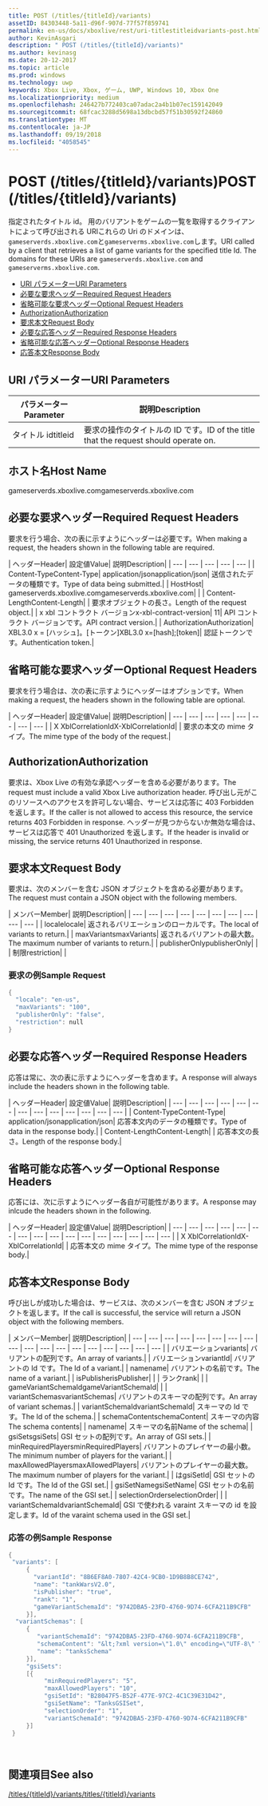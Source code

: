 ```yaml
---
title: POST (/titles/{titleId}/variants)
assetID: 84303448-5a11-d96f-907d-77f57f859741
permalink: en-us/docs/xboxlive/rest/uri-titlestitleidvariants-post.html
author: KevinAsgari
description: " POST (/titles/{titleId}/variants)"
ms.author: kevinasg
ms.date: 20-12-2017
ms.topic: article
ms.prod: windows
ms.technology: uwp
keywords: Xbox Live, Xbox, ゲーム, UWP, Windows 10, Xbox One
ms.localizationpriority: medium
ms.openlocfilehash: 246427b772403ca07adac2a4b1b07ec159142049
ms.sourcegitcommit: 68fcac3288d5698a13dbcbd57f51b30592f24860
ms.translationtype: MT
ms.contentlocale: ja-JP
ms.lasthandoff: 09/19/2018
ms.locfileid: "4058545"
---
```

# <a name="post-titlestitleidvariants"></a><span data-ttu-id="49b15-104">POST (/titles/{titleId}/variants)</span><span class="sxs-lookup"><span data-stu-id="49b15-104">POST (/titles/{titleId}/variants)</span></span>
<span data-ttu-id="49b15-105">指定されたタイトル id。 用のバリアントをゲームの一覧を取得するクライアントによって呼び出される URIこれらの Uri のドメインは、`gameserverds.xboxlive.com`と`gameserverms.xboxlive.com`します。</span><span class="sxs-lookup"><span data-stu-id="49b15-105">URI called by a client that retrieves a list of game variants for the specified title Id. The domains for these URIs are `gameserverds.xboxlive.com` and `gameserverms.xboxlive.com`.</span></span>
 
  * [<span data-ttu-id="49b15-106">URI パラメーター</span><span class="sxs-lookup"><span data-stu-id="49b15-106">URI Parameters</span></span>](#ID4EZ)
  * [<span data-ttu-id="49b15-107">必要な要求ヘッダー</span><span class="sxs-lookup"><span data-stu-id="49b15-107">Required Request Headers</span></span>](#ID4EIB)
  * [<span data-ttu-id="49b15-108">省略可能な要求ヘッダー</span><span class="sxs-lookup"><span data-stu-id="49b15-108">Optional Request Headers</span></span>](#ID4EED)
  * [<span data-ttu-id="49b15-109">Authorization</span><span class="sxs-lookup"><span data-stu-id="49b15-109">Authorization</span></span>](#ID4E3D)
  * [<span data-ttu-id="49b15-110">要求本文</span><span class="sxs-lookup"><span data-stu-id="49b15-110">Request Body</span></span>](#ID4EEE)
  * [<span data-ttu-id="49b15-111">必要な応答ヘッダー</span><span class="sxs-lookup"><span data-stu-id="49b15-111">Required Response Headers</span></span>](#ID4ELF)
  * [<span data-ttu-id="49b15-112">省略可能な応答ヘッダー</span><span class="sxs-lookup"><span data-stu-id="49b15-112">Optional Response Headers</span></span>](#ID4EMG)
  * [<span data-ttu-id="49b15-113">応答本文</span><span class="sxs-lookup"><span data-stu-id="49b15-113">Response Body</span></span>](#ID4EEH)
 
<a id="ID4EZ"></a>

 
## <a name="uri-parameters"></a><span data-ttu-id="49b15-114">URI パラメーター</span><span class="sxs-lookup"><span data-stu-id="49b15-114">URI Parameters</span></span>
 
| <span data-ttu-id="49b15-115">パラメーター</span><span class="sxs-lookup"><span data-stu-id="49b15-115">Parameter</span></span>| <span data-ttu-id="49b15-116">説明</span><span class="sxs-lookup"><span data-stu-id="49b15-116">Description</span></span>| 
| --- | --- | 
| <span data-ttu-id="49b15-117">タイトル id</span><span class="sxs-lookup"><span data-stu-id="49b15-117">titleid</span></span>| <span data-ttu-id="49b15-118">要求の操作のタイトルの ID です。</span><span class="sxs-lookup"><span data-stu-id="49b15-118">ID of the title that the request should operate on.</span></span>| 
  
<a id="ID5EG"></a>

 
## <a name="host-name"></a><span data-ttu-id="49b15-119">ホスト名</span><span class="sxs-lookup"><span data-stu-id="49b15-119">Host Name</span></span>

<span data-ttu-id="49b15-120">gameserverds.xboxlive.com</span><span class="sxs-lookup"><span data-stu-id="49b15-120">gameserverds.xboxlive.com</span></span>
 
<a id="ID4EIB"></a>

 
## <a name="required-request-headers"></a><span data-ttu-id="49b15-121">必要な要求ヘッダー</span><span class="sxs-lookup"><span data-stu-id="49b15-121">Required Request Headers</span></span>
 
<span data-ttu-id="49b15-122">要求を行う場合、次の表に示すようにヘッダーは必要です。</span><span class="sxs-lookup"><span data-stu-id="49b15-122">When making a request, the headers shown in the following table are required.</span></span>
 
| <span data-ttu-id="49b15-123">ヘッダー</span><span class="sxs-lookup"><span data-stu-id="49b15-123">Header</span></span>| <span data-ttu-id="49b15-124">設定値</span><span class="sxs-lookup"><span data-stu-id="49b15-124">Value</span></span>| <span data-ttu-id="49b15-125">説明</span><span class="sxs-lookup"><span data-stu-id="49b15-125">Description</span></span>| 
| --- | --- | --- | --- | --- | 
| <span data-ttu-id="49b15-126">Content-Type</span><span class="sxs-lookup"><span data-stu-id="49b15-126">Content-Type</span></span>| <span data-ttu-id="49b15-127">application/json</span><span class="sxs-lookup"><span data-stu-id="49b15-127">application/json</span></span>| <span data-ttu-id="49b15-128">送信されたデータの種類です。</span><span class="sxs-lookup"><span data-stu-id="49b15-128">Type of data being submitted.</span></span>| 
| <span data-ttu-id="49b15-129">Host</span><span class="sxs-lookup"><span data-stu-id="49b15-129">Host</span></span>| <span data-ttu-id="49b15-130">gameserverds.xboxlive.com</span><span class="sxs-lookup"><span data-stu-id="49b15-130">gameserverds.xboxlive.com</span></span>|  | 
| <span data-ttu-id="49b15-131">Content-Length</span><span class="sxs-lookup"><span data-stu-id="49b15-131">Content-Length</span></span>|  | <span data-ttu-id="49b15-132">要求オブジェクトの長さ。</span><span class="sxs-lookup"><span data-stu-id="49b15-132">Length of the request object.</span></span>| 
| <span data-ttu-id="49b15-133">x xbl コントラクト バージョン</span><span class="sxs-lookup"><span data-stu-id="49b15-133">x-xbl-contract-version</span></span>| <span data-ttu-id="49b15-134">1</span><span class="sxs-lookup"><span data-stu-id="49b15-134">1</span></span>| <span data-ttu-id="49b15-135">API コントラクト バージョンです。</span><span class="sxs-lookup"><span data-stu-id="49b15-135">API contract version.</span></span>| 
| <span data-ttu-id="49b15-136">Authorization</span><span class="sxs-lookup"><span data-stu-id="49b15-136">Authorization</span></span>| <span data-ttu-id="49b15-137">XBL3.0 x = [ハッシュ]。[トークン]</span><span class="sxs-lookup"><span data-stu-id="49b15-137">XBL3.0 x=[hash];[token]</span></span>| <span data-ttu-id="49b15-138">認証トークンです。</span><span class="sxs-lookup"><span data-stu-id="49b15-138">Authentication token.</span></span>| 
  
<a id="ID4EED"></a>

 
## <a name="optional-request-headers"></a><span data-ttu-id="49b15-139">省略可能な要求ヘッダー</span><span class="sxs-lookup"><span data-stu-id="49b15-139">Optional Request Headers</span></span>
 
<span data-ttu-id="49b15-140">要求を行う場合は、次の表に示すようにヘッダーはオプションです。</span><span class="sxs-lookup"><span data-stu-id="49b15-140">When making a request, the headers shown in the following table are optional.</span></span>
 
| <span data-ttu-id="49b15-141">ヘッダー</span><span class="sxs-lookup"><span data-stu-id="49b15-141">Header</span></span>| <span data-ttu-id="49b15-142">設定値</span><span class="sxs-lookup"><span data-stu-id="49b15-142">Value</span></span>| <span data-ttu-id="49b15-143">説明</span><span class="sxs-lookup"><span data-stu-id="49b15-143">Description</span></span>| 
| --- | --- | --- | --- | --- | --- | --- | --- | 
| <span data-ttu-id="49b15-144">X XblCorrelationId</span><span class="sxs-lookup"><span data-stu-id="49b15-144">X-XblCorrelationId</span></span>|  | <span data-ttu-id="49b15-145">要求の本文の mime タイプ。</span><span class="sxs-lookup"><span data-stu-id="49b15-145">The mime type of the body of the request.</span></span>| 
  
<a id="ID4E3D"></a>

 
## <a name="authorization"></a><span data-ttu-id="49b15-146">Authorization</span><span class="sxs-lookup"><span data-stu-id="49b15-146">Authorization</span></span>

<span data-ttu-id="49b15-147">要求は、Xbox Live の有効な承認ヘッダーを含める必要があります。</span><span class="sxs-lookup"><span data-stu-id="49b15-147">The request must include a valid Xbox Live authorization header.</span></span> <span data-ttu-id="49b15-148">呼び出し元がこのリソースへのアクセスを許可しない場合、サービスは応答に 403 Forbidden を返します。</span><span class="sxs-lookup"><span data-stu-id="49b15-148">If the caller is not allowed to access this resource, the service returns 403 Forbidden in response.</span></span> <span data-ttu-id="49b15-149">ヘッダーが見つからないか無効な場合は、サービスは応答で 401 Unauthorized を返します。</span><span class="sxs-lookup"><span data-stu-id="49b15-149">If the header is invalid or missing, the service returns 401 Unauthorized in response.</span></span>
 
<a id="ID4EEE"></a>

 
## <a name="request-body"></a><span data-ttu-id="49b15-150">要求本文</span><span class="sxs-lookup"><span data-stu-id="49b15-150">Request Body</span></span>
 
<span data-ttu-id="49b15-151">要求は、次のメンバーを含む JSON オブジェクトを含める必要があります。</span><span class="sxs-lookup"><span data-stu-id="49b15-151">The request must contain a JSON object with the following members.</span></span>
 
| <span data-ttu-id="49b15-152">メンバー</span><span class="sxs-lookup"><span data-stu-id="49b15-152">Member</span></span>| <span data-ttu-id="49b15-153">説明</span><span class="sxs-lookup"><span data-stu-id="49b15-153">Description</span></span>| 
| --- | --- | --- | --- | --- | --- | --- | --- | --- | --- | 
| <span data-ttu-id="49b15-154">locale</span><span class="sxs-lookup"><span data-stu-id="49b15-154">locale</span></span>| <span data-ttu-id="49b15-155">返されるバリエーションのローカルです。</span><span class="sxs-lookup"><span data-stu-id="49b15-155">The local of variants to return.</span></span>| 
| <span data-ttu-id="49b15-156">maxVariants</span><span class="sxs-lookup"><span data-stu-id="49b15-156">maxVariants</span></span>| <span data-ttu-id="49b15-157">返されるバリアントの最大数。</span><span class="sxs-lookup"><span data-stu-id="49b15-157">The maximum number of variants to return.</span></span>| 
| <span data-ttu-id="49b15-158">publisherOnly</span><span class="sxs-lookup"><span data-stu-id="49b15-158">publisherOnly</span></span>|  | 
| <span data-ttu-id="49b15-159">制限</span><span class="sxs-lookup"><span data-stu-id="49b15-159">restriction</span></span>|  | 
 
<a id="ID4EDF"></a>

 
### <a name="sample-request"></a><span data-ttu-id="49b15-160">要求の例</span><span class="sxs-lookup"><span data-stu-id="49b15-160">Sample Request</span></span>
 

```cpp
{
  "locale": "en-us",
  "maxVariants": "100",
  "publisherOnly": "false",
  "restriction": null
}

```

   
<a id="ID4ELF"></a>

 
## <a name="required-response-headers"></a><span data-ttu-id="49b15-161">必要な応答ヘッダー</span><span class="sxs-lookup"><span data-stu-id="49b15-161">Required Response Headers</span></span>
 
<span data-ttu-id="49b15-162">応答は常に、次の表に示すようにヘッダーを含めます。</span><span class="sxs-lookup"><span data-stu-id="49b15-162">A response will always include the headers shown in the following table.</span></span>
 
| <span data-ttu-id="49b15-163">ヘッダー</span><span class="sxs-lookup"><span data-stu-id="49b15-163">Header</span></span>| <span data-ttu-id="49b15-164">設定値</span><span class="sxs-lookup"><span data-stu-id="49b15-164">Value</span></span>| <span data-ttu-id="49b15-165">説明</span><span class="sxs-lookup"><span data-stu-id="49b15-165">Description</span></span>| 
| --- | --- | --- | --- | --- | --- | --- | --- | --- | --- | --- | --- | --- | 
| <span data-ttu-id="49b15-166">Content-Type</span><span class="sxs-lookup"><span data-stu-id="49b15-166">Content-Type</span></span>| <span data-ttu-id="49b15-167">application/json</span><span class="sxs-lookup"><span data-stu-id="49b15-167">application/json</span></span>| <span data-ttu-id="49b15-168">応答本文内のデータの種類です。</span><span class="sxs-lookup"><span data-stu-id="49b15-168">Type of data in the response body.</span></span>| 
| <span data-ttu-id="49b15-169">Content-Length</span><span class="sxs-lookup"><span data-stu-id="49b15-169">Content-Length</span></span>|  | <span data-ttu-id="49b15-170">応答本文の長さ。</span><span class="sxs-lookup"><span data-stu-id="49b15-170">Length of the response body.</span></span>| 
  
<a id="ID4EMG"></a>

 
## <a name="optional-response-headers"></a><span data-ttu-id="49b15-171">省略可能な応答ヘッダー</span><span class="sxs-lookup"><span data-stu-id="49b15-171">Optional Response Headers</span></span>
 
<span data-ttu-id="49b15-172">応答には、次に示すようにヘッダー各自が可能性があります。</span><span class="sxs-lookup"><span data-stu-id="49b15-172">A response may inlcude the headers shown in the following.</span></span>
 
| <span data-ttu-id="49b15-173">ヘッダー</span><span class="sxs-lookup"><span data-stu-id="49b15-173">Header</span></span>| <span data-ttu-id="49b15-174">設定値</span><span class="sxs-lookup"><span data-stu-id="49b15-174">Value</span></span>| <span data-ttu-id="49b15-175">説明</span><span class="sxs-lookup"><span data-stu-id="49b15-175">Description</span></span>| 
| --- | --- | --- | --- | --- | --- | --- | --- | --- | --- | --- | --- | --- | --- | --- | --- | 
| <span data-ttu-id="49b15-176">X XblCorrelationId</span><span class="sxs-lookup"><span data-stu-id="49b15-176">X-XblCorrelationId</span></span>|  | <span data-ttu-id="49b15-177">応答本文の mime タイプ。</span><span class="sxs-lookup"><span data-stu-id="49b15-177">The mime type of the response body.</span></span>| 
  
<a id="ID4EEH"></a>

 
## <a name="response-body"></a><span data-ttu-id="49b15-178">応答本文</span><span class="sxs-lookup"><span data-stu-id="49b15-178">Response Body</span></span>
 
<span data-ttu-id="49b15-179">呼び出しが成功した場合は、サービスは、次のメンバーを含む JSON オブジェクトを返します。</span><span class="sxs-lookup"><span data-stu-id="49b15-179">If the call is successful, the service will return a JSON object with the following members.</span></span>
 
| <span data-ttu-id="49b15-180">メンバー</span><span class="sxs-lookup"><span data-stu-id="49b15-180">Member</span></span>| <span data-ttu-id="49b15-181">説明</span><span class="sxs-lookup"><span data-stu-id="49b15-181">Description</span></span>| 
| --- | --- | --- | --- | --- | --- | --- | --- | --- | --- | --- | --- | --- | --- | --- | --- | --- | --- | 
| <span data-ttu-id="49b15-182">バリエーション</span><span class="sxs-lookup"><span data-stu-id="49b15-182">variants</span></span>| <span data-ttu-id="49b15-183">バリアントの配列です。</span><span class="sxs-lookup"><span data-stu-id="49b15-183">An array of variants.</span></span>| 
| <span data-ttu-id="49b15-184">バリエーション</span><span class="sxs-lookup"><span data-stu-id="49b15-184">variantId</span></span>| <span data-ttu-id="49b15-185">バリアントの Id です。</span><span class="sxs-lookup"><span data-stu-id="49b15-185">The Id of a variant.</span></span>| 
| <span data-ttu-id="49b15-186">name</span><span class="sxs-lookup"><span data-stu-id="49b15-186">name</span></span>| <span data-ttu-id="49b15-187">バリアントの名前です。</span><span class="sxs-lookup"><span data-stu-id="49b15-187">The name of a variant.</span></span>| 
| <span data-ttu-id="49b15-188">isPublisher</span><span class="sxs-lookup"><span data-stu-id="49b15-188">isPublisher</span></span>|  | 
| <span data-ttu-id="49b15-189">ランク</span><span class="sxs-lookup"><span data-stu-id="49b15-189">rank</span></span>|  | 
| <span data-ttu-id="49b15-190">gameVariantSchemaId</span><span class="sxs-lookup"><span data-stu-id="49b15-190">gameVariantSchemaId</span></span>|  | 
| <span data-ttu-id="49b15-191">variantSchemas</span><span class="sxs-lookup"><span data-stu-id="49b15-191">variantSchemas</span></span>| <span data-ttu-id="49b15-192">バリアントのスキーマの配列です。</span><span class="sxs-lookup"><span data-stu-id="49b15-192">An array of variant schemas.</span></span>| 
| <span data-ttu-id="49b15-193">variantSchemaId</span><span class="sxs-lookup"><span data-stu-id="49b15-193">variantSchemaId</span></span>| <span data-ttu-id="49b15-194">スキーマの Id です。</span><span class="sxs-lookup"><span data-stu-id="49b15-194">The Id of the schema.</span></span>| 
| <span data-ttu-id="49b15-195">schemaContent</span><span class="sxs-lookup"><span data-stu-id="49b15-195">schemaContent</span></span>| <span data-ttu-id="49b15-196">スキーマの内容</span><span class="sxs-lookup"><span data-stu-id="49b15-196">The schema contents</span></span>| 
| <span data-ttu-id="49b15-197">name</span><span class="sxs-lookup"><span data-stu-id="49b15-197">name</span></span>| <span data-ttu-id="49b15-198">スキーマの名前</span><span class="sxs-lookup"><span data-stu-id="49b15-198">Name of the schema</span></span>| 
| <span data-ttu-id="49b15-199">gsiSets</span><span class="sxs-lookup"><span data-stu-id="49b15-199">gsiSets</span></span>| <span data-ttu-id="49b15-200">GSI セットの配列です。</span><span class="sxs-lookup"><span data-stu-id="49b15-200">An array of GSI sets.</span></span>| 
| <span data-ttu-id="49b15-201">minRequiredPlayers</span><span class="sxs-lookup"><span data-stu-id="49b15-201">minRequiredPlayers</span></span>| <span data-ttu-id="49b15-202">バリアントのプレイヤーの最小数。</span><span class="sxs-lookup"><span data-stu-id="49b15-202">The minimum number of players for the variant.</span></span>| 
| <span data-ttu-id="49b15-203">maxAllowedPlayers</span><span class="sxs-lookup"><span data-stu-id="49b15-203">maxAllowedPlayers</span></span>| <span data-ttu-id="49b15-204">バリアントのプレイヤーの最大数。</span><span class="sxs-lookup"><span data-stu-id="49b15-204">The maximum number of players for the variant.</span></span>| 
| <span data-ttu-id="49b15-205">は</span><span class="sxs-lookup"><span data-stu-id="49b15-205">gsiSetId</span></span>| <span data-ttu-id="49b15-206">GSI セットの Id です。</span><span class="sxs-lookup"><span data-stu-id="49b15-206">The Id of the GSI set.</span></span>| 
| <span data-ttu-id="49b15-207">gsiSetName</span><span class="sxs-lookup"><span data-stu-id="49b15-207">gsiSetName</span></span>| <span data-ttu-id="49b15-208">GSI セットの名前です。</span><span class="sxs-lookup"><span data-stu-id="49b15-208">The name of the GSI set.</span></span>| 
| <span data-ttu-id="49b15-209">selectionOrder</span><span class="sxs-lookup"><span data-stu-id="49b15-209">selectionOrder</span></span>|  | 
| <span data-ttu-id="49b15-210">variantSchemaId</span><span class="sxs-lookup"><span data-stu-id="49b15-210">variantSchemaId</span></span>| <span data-ttu-id="49b15-211">GSI で使われる varaint スキーマの id を設定します。</span><span class="sxs-lookup"><span data-stu-id="49b15-211">Id of the varaint schema used in the GSI set.</span></span>| 
 
<a id="ID4EYBAC"></a>

 
### <a name="sample-response"></a><span data-ttu-id="49b15-212">応答の例</span><span class="sxs-lookup"><span data-stu-id="49b15-212">Sample Response</span></span>
 

```cpp
{
 "variants": [
     { 
       "variantId": "8B6EF8A0-7807-42C4-9CB0-1D9B8B8CE742", 
       "name": "tankWarsV2.0",
       "isPublisher": "true",
       "rank": "1",
       "gameVariantSchemaId": "9742DBA5-23FD-4760-9D74-6CFA211B9CFB"
     }],
  "variantSchemas": [
     {
        "variantSchemaId": "9742DBA5-23FD-4760-9D74-6CFA211B9CFB",
        "schemaContent": "&lt;?xml version=\"1.0\" encoding=\"UTF-8\" ?>&lt;xs:schema xmlns:xs=\"http://www.w3.org/2001/XMLSchema\">&lt;xs:element name=\"root\">&lt;/xs:element>&lt;/xs:schema>"
        "name": "tanksSchema"
     }],
     "gsiSets":
     [{ 
          "minRequiredPlayers": "5", 
          "maxAllowedPlayers": "10", 
          "gsiSetId": "B28047F5-B52F-477E-97C2-4C1C39E31D42",
          "gsiSetName": "TanksGSISet",
          "selectionOrder": "1",
          "variantSchemaId": "9742DBA5-23FD-4760-9D74-6CFA211B9CFB"
     }]
 }

  

```

   
<a id="ID4ERCAC"></a>

 
## <a name="see-also"></a><span data-ttu-id="49b15-213">関連項目</span><span class="sxs-lookup"><span data-stu-id="49b15-213">See also</span></span>
 [<span data-ttu-id="49b15-214">/titles/{titleId}/variants</span><span class="sxs-lookup"><span data-stu-id="49b15-214">/titles/{titleId}/variants</span></span>](uri-titlestitleidvariants.md)

  
